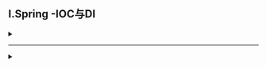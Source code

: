 ## I.Spring -IOC与DI
<details>
<summary> </summary>

### properties文件配置方法(无注解)
利用< bean >标签配置bean，将对象创建交给IOC容器，利用ApplicationContext类中 ClassPathXmlApplicationContext方法读取properties文件，通过getBean来读取其中配置好的bean，实现注入

**Bean常用标签**
![](/img/SSM/bean_tag.png)

### 纯注解开发
1. 利用@Component将类交给IOC容器，相当于在properties中配置bean
   - @Controller、@Service、@Repository等效于@Component，便于开发辨识类作用
2. 创建配置类，使用@Configuration标记，相当于properties中的空间配置，再添加上@ComponentSan(value)来指定扫描的包，最后调用ApplicationContext中的AnnotationConfigApplicationContext方法使用配置类来调用容器实现注入

</details>

---








<details>
<summary> </summary>

</details>

